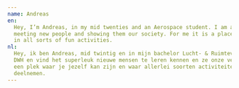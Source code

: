 ```yaml
---
name: Andreas
en: 
  Hey, I’m Andreas, in my mid twenties and an Aerospace student. I am a very active member of DWH and I love
  meeting new people and showing them our society. For me it is a place where you can be yourself and can participated
  in all sorts of fun activities.
nl: 
  Hey, ik ben Andreas, mid twintig en in mijn bachelor Lucht- & Ruimtevaarttechniek. Ik ben erg actief binnen
  DWH en vind het superleuk nieuwe mensen te leren kennen en ze onze vereniging te laten zien. Voor mij is het
  een plek waar je jezelf kan zijn en waar allerlei soorten activiteiten worden georganiseerd waar je aan kunt
  deelnemen.
---
```


